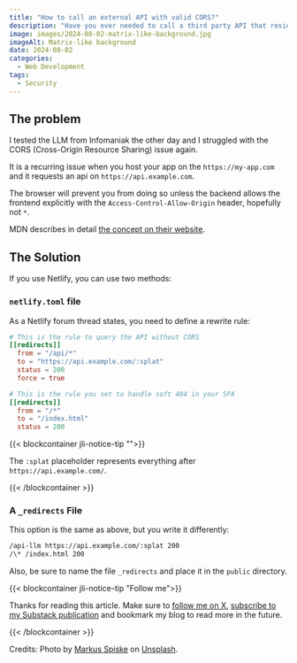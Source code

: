 ```yaml
---
title: "How to call an external API with valid CORS?"
description: "Have you ever needed to call a third party API that resides on a different domain? You probably had CORS issues."
image: images/2024-08-02-matrix-like-background.jpg
imageAlt: Matrix-like background
date: 2024-08-02
categories:
  - Web Development
tags:
  - Security
---
```


## The problem

I tested the LLM from Infomaniak the other day and I struggled with the CORS (Cross-Origin Resource Sharing) issue again.

It is a recurring issue when you host your app on the `https://my-app.com` and it requests an api on `https://api.example.com`.

The browser will prevent you from doing so unless the backend allows the frontend explicitly with the `Access-Control-Allow-Origin` header, hopefully not `*`.

MDN describes in detail [the concept on their website](https://developer.mozilla.org/en-US/docs/Web/HTTP/CORS).

## The Solution

If you use Netlify, you can use two methods:

### `netlify.toml` file

As a Netlify forum thread states, you need to define a rewrite rule:

```toml
# This is the rule to query the API without CORS
[[redirects]]
  from = "/api/*"
  to = "https://api.example.com/:splat"
  status = 200
  force = true

# This is the rule you set to handle soft 404 in your SPA
[[redirects]]
  from = "/*"
  to = "/index.html"
  status = 200
```

{{< blockcontainer jli-notice-tip "">}}

The `:splat` placeholder represents everything after `https://api.example.com/`.

{{< /blockcontainer >}}

### A `_redirects` File

This option is the same as above, but you write it differently:

```txt
/api-llm https://api.example.com/:splat 200
/\* /index.html 200
```

Also, be sure to name the file `_redirects` and place it in the `public` directory.

{{< blockcontainer jli-notice-tip "Follow me">}}

Thanks for reading this article. Make sure to [follow me on X](https://x.com/LitzlerJeremie), [subscribe to my Substack publication](https://iamjeremie.substack.com/) and bookmark my blog to read more in the future.

{{< /blockcontainer >}}

Credits: Photo by [Markus Spiske](https://unsplash.com/@markusspiske?utm_content=creditCopyText&utm_medium=referral&utm_source=unsplash) on [Unsplash](https://unsplash.com/photos/matrix-movie-still-iar-afB0QQw?utm_content=creditCopyText&utm_medium=referral&utm_source=unsplash).
